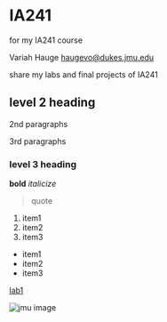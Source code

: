 # IA241
for my IA241 course 

Variah Hauge 
haugevo@dukes.jmu.edu

share my labs and final projects of IA241

## level 2 heading 

2nd paragraphs 

3rd paragraphs 

### level 3 heading

**bold**
*italicize*

> quote

1. item1
2. item2
3. item3

* item1 
* item2
* item3

[lab1](https://github.com/variah-hauge/IA241/blob/main/lab1.py)

![jmu image](https://www.jmu.edu/_images/_story-rotator/full-width-images/choices2-2000x666.jpg)
